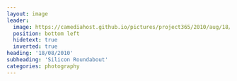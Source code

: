 ```yaml
---
layout: image
leader:
  image: https://camediahost.github.io/pictures/project365/2010/aug/18/180810.jpg
  position: bottom left
  hidetext: true
  inverted: true
heading: '18/08/2010'
subheading: 'Silicon Roundabout'
categories: photography
---
```

